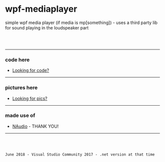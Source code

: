 # wpf-mediaplayer
simple wpf media player (if media is mp[something]) - uses a third party lib for sound playing in the loudspeaker part

</br>
</br>

---

 ### code here
  - [Looking for code?](src/MediaPlayer)
  
----

 ### pictures here
  - [Looking for pics?](prev/)

----

 ### made use of
  - [NAudio](https://github.com/naudio/NAudio) - THANK YOU!
  
----

</br>
</br>

`June 2018 - Visual Studio Community 2017 - .net version at that time`

